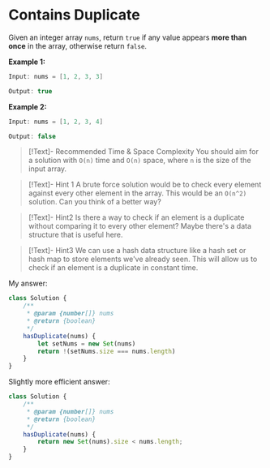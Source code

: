 # Contains Duplicate
Given an integer array `nums`, return `true` if any value appears **more than once** in the array, otherwise return `false`.

**Example 1:**

```java
Input: nums = [1, 2, 3, 3]

Output: true
```


**Example 2:**

```java
Input: nums = [1, 2, 3, 4]

Output: false
```
>[!Text]- Recommended Time & Space Complexity
>You should aim for a solution with `O(n)` time and `O(n)` space, where `n` is the size of the input array.

>[!Text]- Hint 1
>A brute force solution would be to check every element against every other element in the array. This would be an `O(n^2)` solution. Can you think of a better way?

>[!Text]- Hint2
>Is there a way to check if an element is a duplicate without comparing it to every other element? Maybe there's a data structure that is useful here.

>[!Text]- Hint3
>We can use a hash data structure like a hash set or hash map to store elements we've already seen. This will allow us to check if an element is a duplicate in constant time.

My answer:
```javascript
class Solution {
    /**
     * @param {number[]} nums
     * @return {boolean}
     */
    hasDuplicate(nums) {
        let setNums = new Set(nums)
        return !(setNums.size === nums.length)
    }
}
```

Slightly more efficient answer:
```javascript
class Solution {
    /**
     * @param {number[]} nums
     * @return {boolean}
     */
    hasDuplicate(nums) {
        return new Set(nums).size < nums.length;
    }
}
```